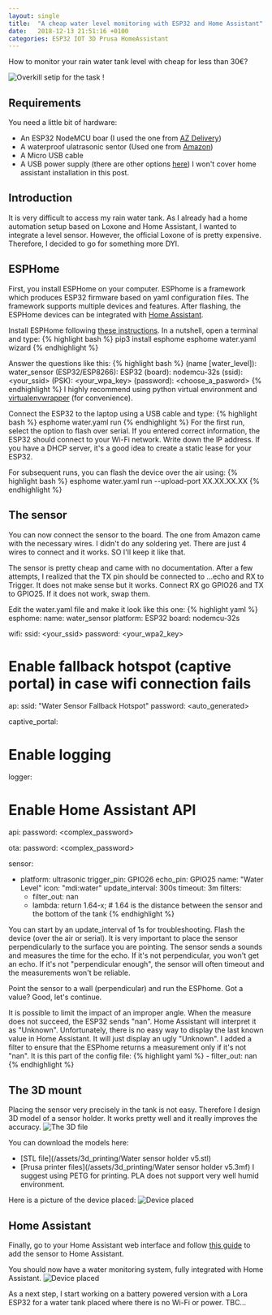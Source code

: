 ```yaml
---
layout: single
title:  "A cheap water level monitoring with ESP32 and Home Assistant"
date:   2018-12-13 21:51:16 +0100
categories: ESP32 IOT 3D Prusa HomeAssistant
---
```


How to monitor your rain water tank level with cheap for less than 30€?

![Overkill setip for the task !](/assets/images/water_sensor/water_sensor_setup.png)

## Requirements
You need a little bit of hardware:
* An ESP32 NodeMCU boar (I used the one from [AZ Delivery](https://www.az-delivery.de/fr/products/esp32-developmentboard))
* A waterproof ulatrasonic sentor (Used one from [Amazon](https://www.amazon.fr/gp/product/B07YDG53MC/ref=ppx_yo_dt_b_asin_title_o01_s00?ie=UTF8&psc=1))
* A Micro USB cable
* A USB power supply (there are other options [here](https://techexplorations.com/guides/esp32/begin/power/))
I won't cover home assistant installation in this post.

## Introduction
It is very difficult to access my rain water tank. As I already had a home automation setup based on Loxone and Home Assistant, I wanted to integrate a level sensor. However, the official Loxone of is pretty expensive. Therefore, I decided to go for something more DYI.

## ESPHome
First, you install ESPHome on your computer. ESPhome is a framework which produces ESP32 firmware based on yaml configuration files. The framework supports multiple devices and features. After flashing, the ESPHome devices can be integrated with [Home Assistant](https://www.home-assistant.io/).

Install ESPHome following [these instructions](https://esphome.io/guides/getting_started_command_line.html).
In a nutshell, open a terminal and type:
{% highlight bash %}
pip3 install esphome
esphome water.yaml wizard
{% endhighlight %}

Answer the questions like this:
{% highlight bash %}
(name [water_level]): water_sensor
(ESP32/ESP8266): ESP32
(board): nodemcu-32s
(ssid): <your_ssid>
(PSK): <your_wpa_key>
(password): <choose_a_pasword>
{% endhighlight %}
I  highly recommend using python virtual environment and [virtualenvwrapper](https://virtualenvwrapper.readthedocs.io/en/latest/) (for convenience).

Connect the ESP32 to the laptop using a USB cable and type:
{% highlight bash %}
esphome water.yaml run
{% endhighlight %}
For the first run, select the option to flash over serial.
If you entered correct information, the ESP32 should connect to your Wi-Fi network. Write down the IP address.
If you have a DHCP server, it's a good idea to create a static lease for your ESP32.

For subsequent runs, you can flash the device over the air using:
{% highlight bash %}
esphome water.yaml run --upload-port XX.XX.XX.XX
{% endhighlight %}

## The sensor
You can now connect the sensor to the board. The one from Amazon came with the necessary wires. I didn't do any soldering yet. There are just 4 wires to connect and it works. SO I'll keep it like that.

The sensor is pretty cheap and came with no documentation.
After a few attempts, I realized that the TX pin should be connected to ...echo and RX to Trigger.
It does not make sense but it works. Connect RX go GPIO26 and TX to GPIO25. If it does not work, swap them.

Edit the water.yaml file and make it look like this one:
{% highlight yaml %}
esphome:
  name: water_sensor
  platform: ESP32
  board: nodemcu-32s

wifi:
  ssid: <your_ssid>
  password: <your_wpa2_key>

  # Enable fallback hotspot (captive portal) in case wifi connection fails
  ap:
    ssid: "Water Sensor Fallback Hotspot"
    password: <auto_generated>

captive_portal:

# Enable logging
logger:

# Enable Home Assistant API
api:
  password: <complex_password>

ota:
  password: <complex_password>

sensor:
  - platform: ultrasonic
    trigger_pin: GPIO26
    echo_pin: GPIO25
    name: "Water Level"
    icon: "mdi:water"
    update_interval: 300s
    timeout: 3m
    filters:
    - filter_out: nan
    - lambda: return 1.64-x; # 1.64 is the distance between the sensor and the bottom of the tank
{% endhighlight %}

You can start by an update_interval of 1s for troubleshooting.
Flash the device (over the air or serial).
It is very important to place the sensor perpendicularly to the surface you are pointing.
The sensor sends a sounds and measures the time for the echo. If it's not perpendicular, you won't get an echo. If it's not "perpendicular enough", the sensor will often timeout and the measurements won't be reliable.

Point the sensor to a wall (perpendicular) and run the ESPhome. Got a value? Good, let's continue.

It is possible to limit the impact of an improper angle. When the measure does not succeed, the ESP32 sends "nan". Home Assistant will interpret it as "Unknown". Unfortunately, there is no easy way to display the last known value in Home Assistant. It will just display an ugly "Unknown".  I added a filter to ensure that the ESPhome returns a measurement only if it's not "nan". It is this part of the config file:
{% highlight yaml %}
    - filter_out: nan
{% endhighlight %}

## The 3D mount

Placing the sensor very precisely in the tank is not easy. Therefore I design 3D model of a sensor holder.
It works pretty well and it really improves the accuracy.
![The 3D file](/assets/images/water_sensor/water_sensor_mount.png)

You can download the models here:
* [STL file](/assets/3d_printing/Water sensor holder v5.stl)
* [Prusa printer files](/assets/3d_printing/Water sensor holder v5.3mf)
I suggest using PETG for printing. PLA does not support very well humid environment.

Here is a picture of the device placed:
![Device placed](/assets/images/water_sensor/water_sensor_install.png)

## Home Assistant
Finally, go to your Home Assistant web interface and follow [this guide](https://www.home-assistant.io/integrations/esphome/) to add the sensor to Home Assistant.

You should now have a water monitoring system, fully integrated with Home Assistant.
![Device placed](/assets/images/water_sensor/water_sensor_home_assistant.png)

As a next step, I start working on a battery powered version with a Lora ESP32 for a water tank placed where there is no Wi-Fi or power. TBC...
